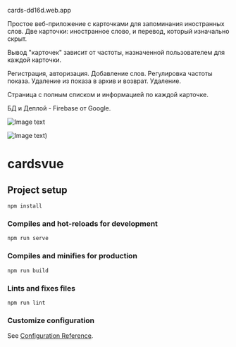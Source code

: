 cards-dd16d.web.app

Простое веб-приложение с карточками для запоминания иностранных слов.
Две карточки: иностранное слово, и перевод, который изначально скрыт.

Вывод "карточек" зависит от частоты, назначенной пользователем для каждой карточки.

Регистрация, авторизация.
Добавление слов. Регулировка частоты показа. Удаление из показа в архив и возврат. Удаление. 

Страница с полным списком и информацией по каждой карточке.

БД и Деплой - Firebase от Google.

![Image text](https://user-images.githubusercontent.com/93667264/187091471-fc778c00-4ae4-4baf-847b-219ef7cde779.png)

![Image text](https://user-images.githubusercontent.com/93667264/187091549-81257140-e263-4be4-b6a3-53157c152fbc.png))



# cardsvue

## Project setup
```
npm install
```

### Compiles and hot-reloads for development
```
npm run serve
```

### Compiles and minifies for production
```
npm run build
```

### Lints and fixes files
```
npm run lint
```

### Customize configuration
See [Configuration Reference](https://cli.vuejs.org/config/).
